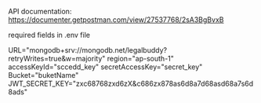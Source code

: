 API documentation: https://documenter.getpostman.com/view/27537768/2sA3BgBvxB

required fields in .env file

URL="mongodb+srv://mongodb.net/legalbuddy?retryWrites=true&w=majority"
region="ap-south-1"
accessKeyId="sccedd_key"
secretAccessKey="secret_key"
Bucket="buketName"
JWT_SECRET_KEY="zxc68768zxd6zX&c686zx878as6d8a7d68asd68a7s6d8ads"
